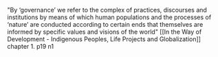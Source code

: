 "By ‘governance’ we refer to the complex of practices, discourses and institutions by means of which human populations and the processes of ‘nature’ are conducted according to certain ends that themselves are informed by specific values and visions of the world"
[[In the Way of Development - Indigenous Peoples, Life Projects and Globalization]] chapter 1. p19 n1